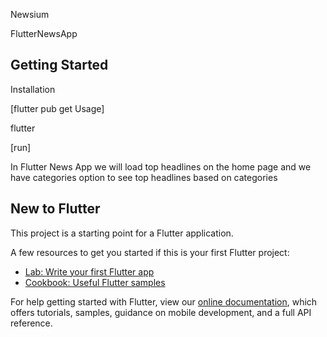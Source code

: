 Newsium

FlutterNewsApp


## Getting Started

Installation

[flutter pub get Usage]

flutter 

[run]

In Flutter News App we will load top headlines on the home page and we have categories option to see top headlines based on categories

## New to Flutter

This project is a starting point for a Flutter application.

A few resources to get you started if this is your first Flutter project:

- [Lab: Write your first Flutter app](https://flutter.dev/docs/get-started/codelab)
- [Cookbook: Useful Flutter samples](https://flutter.dev/docs/cookbook)

For help getting started with Flutter, view our
[online documentation](https://flutter.dev/docs), which offers tutorials,
samples, guidance on mobile development, and a full API reference.
